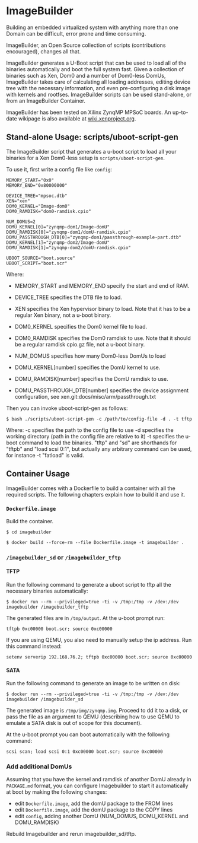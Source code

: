 # ImageBuilder

Building an embedded virtualized system with anything more than one
Domain can be difficult, error prone and time consuming.

ImageBuilder, an Open Source collection of scripts (contributions
encouraged), changes all that.

ImageBuilder generates a U-Boot script that can be used to load all of
the binaries automatically and boot the full system fast. Given a
collection of binaries such as Xen, Dom0 and a number of Dom0-less
DomUs, ImageBuilder takes care of calculating all loading addresses,
editing device tree with the necessary information, and even
pre-configuring a disk image with kernels and rootfses. ImageBuilder
scripts can be used stand-alone, or from an ImageBuilder Container.

ImageBuilder has been tested on Xilinx ZynqMP MPSoC boards. An
up-to-date wikipage is also available at
[wiki.xenproject.org](https://wiki.xenproject.org/index.php?title=ImageBuilder).


## Stand-alone Usage: scripts/uboot-script-gen

The ImageBuilder script that generates a u-boot script to load all your
binaries for a Xen Dom0-less setup is `scripts/uboot-script-gen`.

To use it, first write a config file like `config`:

```
MEMORY_START="0x0"
MEMORY_END="0x80000000"

DEVICE_TREE="mpsoc.dtb"
XEN="xen"
DOM0_KERNEL="Image-dom0"
DOM0_RAMDISK="dom0-ramdisk.cpio"

NUM_DOMUS=2
DOMU_KERNEL[0]="zynqmp-dom1/Image-domU"
DOMU_RAMDISK[0]="zynqmp-dom1/domU-ramdisk.cpio"
DOMU_PASSTHROUGH_DTB[0]="zynqmp-dom1/passthrough-example-part.dtb"
DOMU_KERNEL[1]="zynqmp-dom2/Image-domU"
DOMU_RAMDISK[1]="zynqmp-dom2/domU-ramdisk.cpio"

UBOOT_SOURCE="boot.source"
UBOOT_SCRIPT="boot.scr"
```

Where:
- MEMORY_START and MEMORY_END specify the start and end of RAM.

- DEVICE_TREE specifies the DTB file to load.

- XEN specifies the Xen hypervisor binary to load. Note that it has to
  be a regular Xen binary, not a u-boot binary.

- DOM0_KERNEL specifies the Dom0 kernel file to load.

- DOM0_RAMDISK specifies the Dom0 ramdisk to use. Note that it should be
  a regular ramdisk cpio.gz file, not a u-boot binary.

- NUM_DOMUS specifies how many Dom0-less DomUs to load

- DOMU_KERNEL[number] specifies the DomU kernel to use.

- DOMU_RAMDISK[number] specifies the DomU ramdisk to use.

- DOMU_PASSTHROUGH_DTB[number] specifies the device assignment
  configuration, see xen.git:docs/misc/arm/passthrough.txt

Then you can invoke uboot-script-gen as follows:

```
$ bash ./scripts/uboot-script-gen -c /path/to/config-file -d . -t tftp
```

Where:
-c specifies the path to the config file to use
-d specifies the working directory (path in the config file are relative
   to it)
-t specifies the u-boot command to load the binaries. "tftp" and "sd"
   are shorthands for "tftpb" and "load scsi 0:1", but actually any
   arbitrary command can be used, for instance -t "fatload" is valid.


## Container Usage

ImageBuilder comes with a Dockerfile to build a container with all the
required scripts. The following chapters explain how to build it and use
it.


### `Dockerfile.image`

Build the container.

```
$ cd imagebuilder

$ docker build --force-rm --file Dockerfile.image -t imagebuilder .
```

### `/imagebuilder_sd` or `/imagebuilder_tftp`

#### TFTP

Run the following command to generate a uboot script to tftp all the
necessary binaries automatically:

```
$ docker run --rm --privileged=true -ti -v /tmp:/tmp -v /dev:/dev imagebuilder /imagebuilder_tftp
```

The generated files are in `/tmp/output`. At the u-boot prompt run:

```
tftpb 0xc00000 boot.scr; source 0xc00000
```

If you are using QEMU, you also need to manually setup the ip address.
Run this command instead:

```
setenv serverip 192.168.76.2; tftpb 0xc00000 boot.scr; source 0xc00000
```

#### SATA

Run the following command to generate an image to be written on disk:

```
$ docker run --rm --privileged=true -ti -v /tmp:/tmp -v /dev:/dev imagebuilder /imagebuilder_sd
```

The generated image is `/tmp/img/zynqmp.img`. Proceed to dd it to a
disk, or pass the file as an argument to QEMU (describing how to use
QEMU to emulate a SATA disk is out of scope for this document).

At the u-boot prompt you can boot automatically with the following
command:

```
scsi scan; load scsi 0:1 0xc00000 boot.scr; source 0xc00000
```

### Add additional DomUs

Assuming that you have the kernel and ramdisk of another DomU already in
`PACKAGE.md` format, you can configure Imagebuilder to start it
automatically at boot by making the following changes:

- edit `Dockerfile.image`, add the domU package to the FROM lines
- edit `Dockerfile.image`, add the domU package to the COPY lines
- edit `config`, adding another DomU (NUM_DOMUS, DOMU_KERNEL and DOMU_RAMDISK)

Rebuild Imagebuilder and rerun imagebuilder_sd/tftp.
